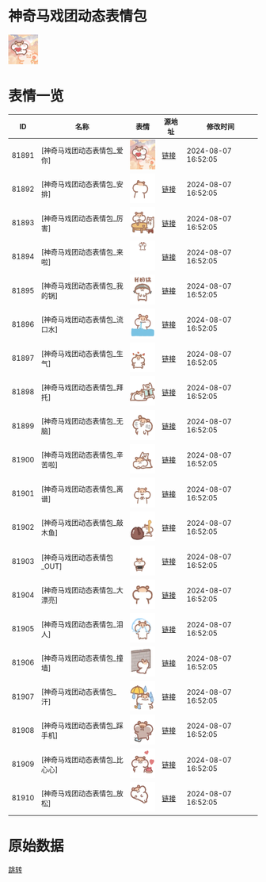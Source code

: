 # 神奇马戏团动态表情包

<img src="./cover.png" height="60" alt="cover" />

# 表情一览

|ID|名称|表情|源地址|修改时间|
|----|----|----|----|----|
|81891|[神奇马戏团动态表情包_爱你]|<img src="./pic/081891_%5B神奇马戏团动态表情包_爱你%5D.gif" height="60" alt="爱你"/>|[链接](https://i0.hdslb.com/bfs/emote/0a059849577e9ce33f612e8a92d011185dee962e.gif)|2024-08-07 16:52:05|
|81892|[神奇马戏团动态表情包_安排]|<img src="./pic/081892_%5B神奇马戏团动态表情包_安排%5D.gif" height="60" alt="安排"/>|[链接](https://i0.hdslb.com/bfs/emote/5192eabbdba3031a8b2ddfdb8068dac007f44d9f.gif)|2024-08-07 16:52:05|
|81893|[神奇马戏团动态表情包_厉害]|<img src="./pic/081893_%5B神奇马戏团动态表情包_厉害%5D.gif" height="60" alt="厉害"/>|[链接](https://i0.hdslb.com/bfs/emote/2419eaf98280248b1a7b6e9b1d4749be93078ea8.gif)|2024-08-07 16:52:05|
|81894|[神奇马戏团动态表情包_来啦]|<img src="./pic/081894_%5B神奇马戏团动态表情包_来啦%5D.gif" height="60" alt="来啦"/>|[链接](https://i0.hdslb.com/bfs/emote/d181dd3acb9b88f70709d2d3448f3b37e2336b3a.gif)|2024-08-07 16:52:05|
|81895|[神奇马戏团动态表情包_我的锅]|<img src="./pic/081895_%5B神奇马戏团动态表情包_我的锅%5D.gif" height="60" alt="我的锅"/>|[链接](https://i0.hdslb.com/bfs/emote/a6362bffc85a4542cccbe34a73286be61a7b769d.gif)|2024-08-07 16:52:05|
|81896|[神奇马戏团动态表情包_流口水]|<img src="./pic/081896_%5B神奇马戏团动态表情包_流口水%5D.gif" height="60" alt="流口水"/>|[链接](https://i0.hdslb.com/bfs/emote/b1134f5f7c209024f5df56a9cdf2669da5fb7eb1.gif)|2024-08-07 16:52:05|
|81897|[神奇马戏团动态表情包_生气]|<img src="./pic/081897_%5B神奇马戏团动态表情包_生气%5D.gif" height="60" alt="生气"/>|[链接](https://i0.hdslb.com/bfs/emote/d4cb89f57fbef66c3e6c47336bf2daa1677a8790.gif)|2024-08-07 16:52:05|
|81898|[神奇马戏团动态表情包_拜托]|<img src="./pic/081898_%5B神奇马戏团动态表情包_拜托%5D.gif" height="60" alt="拜托"/>|[链接](https://i0.hdslb.com/bfs/emote/2d6ab8b3baa5b0d3ed49c3b8433a84ec61ad9e40.gif)|2024-08-07 16:52:05|
|81899|[神奇马戏团动态表情包_无脑]|<img src="./pic/081899_%5B神奇马戏团动态表情包_无脑%5D.gif" height="60" alt="无脑"/>|[链接](https://i0.hdslb.com/bfs/emote/1fd61947a85f2d452821a8cf81fd28f46794ae46.gif)|2024-08-07 16:52:05|
|81900|[神奇马戏团动态表情包_辛苦啦]|<img src="./pic/081900_%5B神奇马戏团动态表情包_辛苦啦%5D.gif" height="60" alt="辛苦啦"/>|[链接](https://i0.hdslb.com/bfs/emote/237559b453eff8cb15cc4928e250011a1932ef7a.gif)|2024-08-07 16:52:05|
|81901|[神奇马戏团动态表情包_离谱]|<img src="./pic/081901_%5B神奇马戏团动态表情包_离谱%5D.gif" height="60" alt="离谱"/>|[链接](https://i0.hdslb.com/bfs/emote/4964b393d47a1c91fc3bec72feb0719c7b821c37.gif)|2024-08-07 16:52:05|
|81902|[神奇马戏团动态表情包_敲木鱼]|<img src="./pic/081902_%5B神奇马戏团动态表情包_敲木鱼%5D.gif" height="60" alt="敲木鱼"/>|[链接](https://i0.hdslb.com/bfs/emote/bb1ee3501682870ce2b88553367c9c6dca8ed913.gif)|2024-08-07 16:52:05|
|81903|[神奇马戏团动态表情包_OUT]|<img src="./pic/081903_%5B神奇马戏团动态表情包_OUT%5D.gif" height="60" alt="OUT"/>|[链接](https://i0.hdslb.com/bfs/emote/398b1d28bb183e6166edf4dfc6b1da0c808e93c5.gif)|2024-08-07 16:52:05|
|81904|[神奇马戏团动态表情包_大漂亮]|<img src="./pic/081904_%5B神奇马戏团动态表情包_大漂亮%5D.gif" height="60" alt="大漂亮"/>|[链接](https://i0.hdslb.com/bfs/emote/50b0e28738374801d0fbc9cd3ac6f2a0d32a7b6d.gif)|2024-08-07 16:52:05|
|81905|[神奇马戏团动态表情包_泪人]|<img src="./pic/081905_%5B神奇马戏团动态表情包_泪人%5D.gif" height="60" alt="泪人"/>|[链接](https://i0.hdslb.com/bfs/emote/f445b2d6ad1393048a556c4b15940df16f148547.gif)|2024-08-07 16:52:05|
|81906|[神奇马戏团动态表情包_撞墙]|<img src="./pic/081906_%5B神奇马戏团动态表情包_撞墙%5D.gif" height="60" alt="撞墙"/>|[链接](https://i0.hdslb.com/bfs/emote/f50b67e57a188dacec4ef44fe9eea185a5e8ff20.gif)|2024-08-07 16:52:05|
|81907|[神奇马戏团动态表情包_汗]|<img src="./pic/081907_%5B神奇马戏团动态表情包_汗%5D.gif" height="60" alt="汗"/>|[链接](https://i0.hdslb.com/bfs/emote/f0138066e205fdbd3e70530d91fa0d8d0a5080e0.gif)|2024-08-07 16:52:05|
|81908|[神奇马戏团动态表情包_踩手机]|<img src="./pic/081908_%5B神奇马戏团动态表情包_踩手机%5D.gif" height="60" alt="踩手机"/>|[链接](https://i0.hdslb.com/bfs/emote/5bd7edaac39cd0006dba35556844eee70b94fac9.gif)|2024-08-07 16:52:05|
|81909|[神奇马戏团动态表情包_比心心]|<img src="./pic/081909_%5B神奇马戏团动态表情包_比心心%5D.gif" height="60" alt="比心心"/>|[链接](https://i0.hdslb.com/bfs/emote/067f98adb4f20de9a05f52068d12b6ea0b41be31.gif)|2024-08-07 16:52:05|
|81910|[神奇马戏团动态表情包_放松]|<img src="./pic/081910_%5B神奇马戏团动态表情包_放松%5D.gif" height="60" alt="放松"/>|[链接](https://i0.hdslb.com/bfs/emote/aa8fc5214592fa506cabed8fd2bf6274631065bf.gif)|2024-08-07 16:52:05|

# 原始数据

[跳转](./raw.json)


